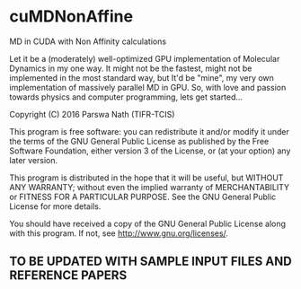 # cuMDNonAffine
MD in CUDA with Non Affinity calculations

Let it be a (moderately) well-optimized GPU implementation of Molecular Dynamics
in my one way. It might not be the fastest, might not be implemented
in the most standard way, but It'd be "mine", my very own implementation
of massively parallel MD in GPU. So, with love and passion towards physics
and computer programming, lets get started...

Copyright (C) 2016  Parswa Nath (TIFR-TCIS)

This program is free software: you can redistribute it and/or modify
it under the terms of the GNU General Public License as published by
the Free Software Foundation, either version 3 of the License, or
(at your option) any later version.

This program is distributed in the hope that it will be useful,
but WITHOUT ANY WARRANTY; without even the implied warranty of
MERCHANTABILITY or FITNESS FOR A PARTICULAR PURPOSE.  See the
GNU General Public License for more details.

You should have received a copy of the GNU General Public License
along with this program.  If not, see <http://www.gnu.org/licenses/>.

## TO BE UPDATED WITH SAMPLE INPUT FILES AND REFERENCE PAPERS ##

